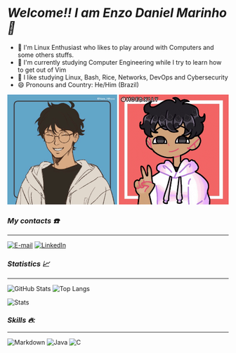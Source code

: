 # *Welcome!! I am Enzo Daniel Marinho 👋*

- 🐧 I'm Linux Enthusiast who likes to play around with Computers and some others stuffs.
- 🔭 I'm currently studying Computer Engineering while I try to learn how to get out of Vim 
- 🌱 I like studying Linux, Bash, Rice, Networks, DevOps and Cybersecurity 
- 😄 Pronouns and Country: He/Him (Brazil)

<IMG SRC="enzogif.gif" class="animated-gif" width="250" height="250"/> <IMG SRC="enzogif2.gif" class="animated-gif" width="250" height="250"/>
  
### _My contacts ☎️_
---
[![E-mail](https://img.shields.io/badge/-Email-8a653b?style=for-the-badge&logo=microsoft-outlook&logoColor=E94D5F)](mailto:gomes.enzodani@gmail.com)
[![LinkedIn](https://img.shields.io/badge/-LinkedIn-8a653b?style=for-the-badge&logo=linkedin&logoColor=30A3DC)](https://www.linkedin.com/enzzodani)


### *Statistics 📈*
---
![GitHub Stats](https://github-readme-stats.vercel.app/api?username=enzzodani&theme=gruvbox)  ![Top Langs](https://github-readme-stats-git-masterrstaa-rickstaa.vercel.app/api/top-langs/?username=enzzodani&theme=gruvbox)

![Stats](https://github-profile-summary-cards.vercel.app/api/cards/profile-details?username=enzzodani&theme=gruvbox)

### *Skills 🔥:*
---

![Markdown](https://img.shields.io/badge/Markdown-000?style=for-the-badge&logo=markdown)
![Java](https://img.shields.io/badge/Java-000?style=for-the-badge&logo=java)
![C](https://img.shields.io/badge/C-000?style=for-the-badge&logo=c)





